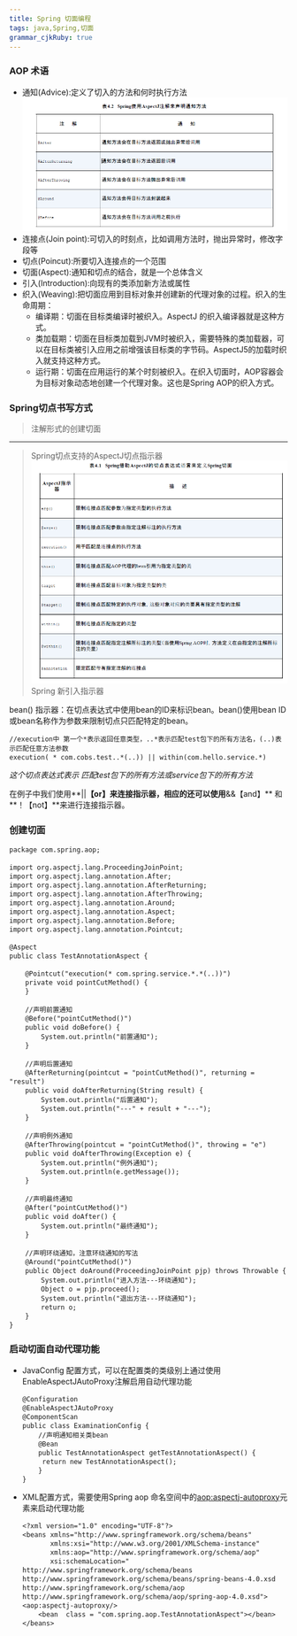 ```yaml
---
title: Spring 切面编程
tags: java,Spring,切面
grammar_cjkRuby: true
---
```


### AOP 术语

- 通知(Advice):定义了切入的方法和何时执行方法
	![通知的5中方式][1]
- 连接点(Join point):可切入的时刻点，比如调用方法时，抛出异常时，修改字段等
- 切点(Poincut):所要切入连接点的一个范围
- 切面(Aspect):通知和切点的结合，就是一个总体含义
- 引入(Introduction):向现有的类添加新方法或属性
- 织入(Weaving):把切面应用到目标对象并创建新的代理对象的过程。织入的生命周期：
	- 编译期：切面在目标类编译时被织入。AspectJ 的织入编译器就是这种方式。
	- 类加载期：切面在目标类加载到JVM时被织入，需要特殊的类加载器，可以在目标类被引入应用之前增强该目标类的字节码。AspectJ5的加载时织入就支持这种方式。
	- 运行期：切面在应用运行的某个时刻被织入。在织入切面时，AOP容器会为目标对象动态地创建一个代理对象。这也是Spring AOP的织入方式。

### Spring切点书写方式

> 注解形式的创建切面
****

> Spring切点支持的AspectJ切点指示器
![切点指示器][2]
> Spring 新引入指示器

bean() 指示器：在切点表达式中使用bean的ID来标识bean。bean()使用bean ID或bean名称作为参数来限制切点只匹配特定的bean。
```
//execution中 第一个*表示返回任意类型，..*表示匹配test包下的所有方法名，(..)表示匹配任意方法参数
execution( * com.cobs.test..*(..)) || within(com.hello.service.*)
```
*这个切点表达式表示 匹配test包下的所有方法或service包下的所有方法*

在例子中我们使用**||**【or】来连接指示器，相应的还可以使用**&&【and】** 和**！【not】**来进行连接指示器。

### 创建切面

```
package com.spring.aop;  
  
import org.aspectj.lang.ProceedingJoinPoint;  
import org.aspectj.lang.annotation.After;  
import org.aspectj.lang.annotation.AfterReturning;  
import org.aspectj.lang.annotation.AfterThrowing;  
import org.aspectj.lang.annotation.Around;  
import org.aspectj.lang.annotation.Aspect;  
import org.aspectj.lang.annotation.Before;  
import org.aspectj.lang.annotation.Pointcut;  
  
@Aspect  
public class TestAnnotationAspect {  
  
    @Pointcut("execution(* com.spring.service.*.*(..))")  
    private void pointCutMethod() {  
    }  
  
    //声明前置通知  
    @Before("pointCutMethod()")  
    public void doBefore() {  
        System.out.println("前置通知");  
    }  
  
    //声明后置通知  
    @AfterReturning(pointcut = "pointCutMethod()", returning = "result")  
    public void doAfterReturning(String result) {  
        System.out.println("后置通知");  
        System.out.println("---" + result + "---");  
    }  
  
    //声明例外通知  
    @AfterThrowing(pointcut = "pointCutMethod()", throwing = "e")  
    public void doAfterThrowing(Exception e) {  
        System.out.println("例外通知");  
        System.out.println(e.getMessage());  
    }  
  
    //声明最终通知  
    @After("pointCutMethod()")  
    public void doAfter() {  
        System.out.println("最终通知");  
    }  
  
    //声明环绕通知，注意环绕通知的写法
    @Around("pointCutMethod()")  
    public Object doAround(ProceedingJoinPoint pjp) throws Throwable {  
        System.out.println("进入方法---环绕通知");  
        Object o = pjp.proceed();  
        System.out.println("退出方法---环绕通知");  
        return o;  
    }  
} 
```

### 启动切面自动代理功能
- JavaConfig 配置方式，可以在配置类的类级别上通过使用EnableAspectJAutoProxy注解启用自动代理功能
	```
	@Configuration
	@EnableAspectJAutoProxy
	@ComponentScan
	public class ExaminationConfig {
		//声明通知相关类bean
		@Bean
		public TestAnnotationAspect getTestAnnotationAspect() {
		 return new TestAnnotationAspect();
		}
	}
	```
- XML配置方式，需要使用Spring aop 命名空间中的<aop:aspectj-autoproxy>元素来启动代理功能
	```
	<?xml version="1.0" encoding="UTF-8"?>  
	<beans xmlns="http://www.springframework.org/schema/beans"  
		   xmlns:xsi="http://www.w3.org/2001/XMLSchema-instance"  
		   xmlns:aop="http://www.springframework.org/schema/aop"  
		   xsi:schemaLocation="  
	http://www.springframework.org/schema/beans   
	http://www.springframework.org/schema/beans/spring-beans-4.0.xsd  
	http://www.springframework.org/schema/aop  
	http://www.springframework.org/schema/aop/spring-aop-4.0.xsd">  
	<aop:aspectj-autoproxy/>  
		<bean  class = "com.spring.aop.TestAnnotationAspect"></bean>  
	</beans>
	```

  [1]: https://www.github.com/COBSNAN/ImageHub/raw/master/QQ%E6%88%AA%E5%9B%BE20170606082814.png "QQ截图20170606082814"
  [2]: https://www.github.com/COBSNAN/ImageHub/raw/master/er.png "er"